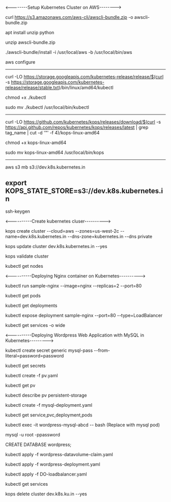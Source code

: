 <--------Setup Kubernetes Cluster on AWS-------->

curl https://s3.amazonaws.com/aws-cli/awscli-bundle.zip -o awscli-bundle.zip

apt install unzip python

unzip awscli-bundle.zip


./awscli-bundle/install -i /usr/local/aws -b /usr/local/bin/aws

aws configure
 
-------------------------------------------------------------------------------------

curl -LO https://storage.googleapis.com/kubernetes-release/release/$(curl -s https://storage.googleapis.com/kubernetes-release/release/stable.txt)/bin/linux/amd64/kubectl

chmod +x ./kubectl

sudo mv ./kubectl /usr/local/bin/kubectl
 
--------------------------------------------------------------------------------------
  
curl -LO https://github.com/kubernetes/kops/releases/download/$(curl -s https://api.github.com/repos/kubernetes/kops/releases/latest | grep tag_name | cut -d '"' -f 4)/kops-linux-amd64

chmod +x kops-linux-amd64

sudo mv kops-linux-amd64 /usr/local/bin/kops
 
---------------------------------------------------------------------------------------

aws s3 mb s3://dev.k8s.kubernetes.in
 
export KOPS_STATE_STORE=s3://dev.k8s.kubernetes.in
---------------------------------------------------------------------------------------- 
ssh-keygen

<----------Create kubernetes cluser---------->

kops create cluster --cloud=aws --zones=us-west-2c --name=dev.k8s.kubernetes.in --dns-zone=kubernetes.in --dns private

kops update cluster dev.k8s.kubernetes.in --yes

kops validate cluster

kubectl get nodes 

<----------Deploying Nginx container on Kubernetes---------->

kubectl run sample-nginx --image=nginx --replicas=2 --port=80

kubectl get pods

kubectl get deployments

kubectl expose deployment sample-nginx --port=80 --type=LoadBalancer

kubectl get services -o wide

<----------Deploying Wordpress Web Application with MySQL in Kubernetes--------->

kubectl create secret generic mysql-pass --from-literal=password=password

kubectl get secrets

kubectl create -f pv.yaml

kubectl get pv

kubectl describe pv persistent-storage


kubectl create -f mysql-deployment.yaml

kubectl get service,pvc,deployment,pods


kubectl exec -it wordpress-mysql-abcd -- bash (Replace with mysql pod)

mysql -u root -ppassword

CREATE DATABASE wordpress;


kubectl apply -f wordpress-datavolume-claim.yaml

kubectl apply -f wordpress-deployment.yaml

kubectl apply -f DO-loadbalancer.yaml

kubectl get services

kops delete cluster dev.k8s.ku.in --yes
